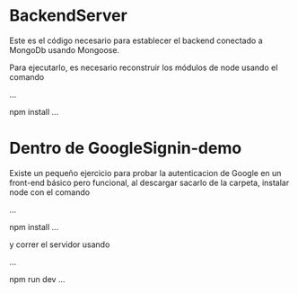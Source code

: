 # BackendServer

Este es el código necesario para establecer el backend conectado a MongoDb usando Mongoose.

Para ejecutarlo, es necesario reconstruir los módulos de node usando el comando

...

npm install
...

# Dentro de GoogleSignin-demo
Existe un pequeño ejercicio para probar la autenticacion de Google en un front-end básico pero funcional,
al descargar sacarlo de la carpeta, instalar node con el comando

...

npm install
...

y correr el servidor usando

...

npm run dev
...

